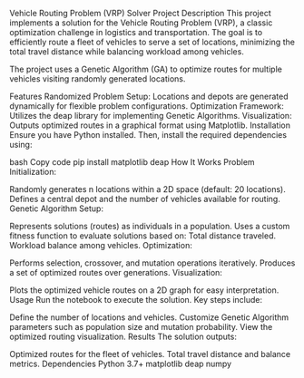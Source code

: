 Vehicle Routing Problem (VRP) Solver
Project Description
This project implements a solution for the Vehicle Routing Problem (VRP), a classic optimization challenge in logistics and transportation. The goal is to efficiently route a fleet of vehicles to serve a set of locations, minimizing the total travel distance while balancing workload among vehicles.

The project uses a Genetic Algorithm (GA) to optimize routes for multiple vehicles visiting randomly generated locations.

Features
Randomized Problem Setup: Locations and depots are generated dynamically for flexible problem configurations.
Optimization Framework: Utilizes the deap library for implementing Genetic Algorithms.
Visualization: Outputs optimized routes in a graphical format using Matplotlib.
Installation
Ensure you have Python installed. Then, install the required dependencies using:

bash
Copy code
pip install matplotlib deap
How It Works
Problem Initialization:

Randomly generates n locations within a 2D space (default: 20 locations).
Defines a central depot and the number of vehicles available for routing.
Genetic Algorithm Setup:

Represents solutions (routes) as individuals in a population.
Uses a custom fitness function to evaluate solutions based on:
Total distance traveled.
Workload balance among vehicles.
Optimization:

Performs selection, crossover, and mutation operations iteratively.
Produces a set of optimized routes over generations.
Visualization:

Plots the optimized vehicle routes on a 2D graph for easy interpretation.
Usage
Run the notebook to execute the solution. Key steps include:

Define the number of locations and vehicles.
Customize Genetic Algorithm parameters such as population size and mutation probability.
View the optimized routing visualization.
Results
The solution outputs:

Optimized routes for the fleet of vehicles.
Total travel distance and balance metrics.
Dependencies
Python 3.7+
matplotlib
deap
numpy
